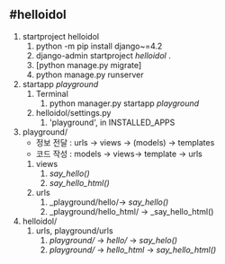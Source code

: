  #helloidol
  ---
1. startproject helloidol
    1. python -m pip install django~=4.2
    2. django-admin startproject _helloidol_ .
    3. [python manage.py migrate]
    4. python manage.py runserver
2. startapp _playground_ 
   1. Terminal
      1. python manager.py startapp _playground_
   2. helloidol/settings.py
      1. 'playground', in INSTALLED_APPS
3. playground/
   - 정보 전달 : urls -> views -> (models) -> templates
   - 코드 작성 : models -> views-> template -> urls
   1. views
      1. _say_hello()_
      2. _say_hello_html()_
   2. urls 
      1. _playground/hello/-> _say_hello()_
      2. _playground/hello_html/ -> _say_hello_html()
4. helloidol/
   1. urls, playground/urls
      1. _playground/_ -> _hello/_ -> _say_helo()_
      2. _playground/_ -> _hello_html_ -> _say_hello_html()_